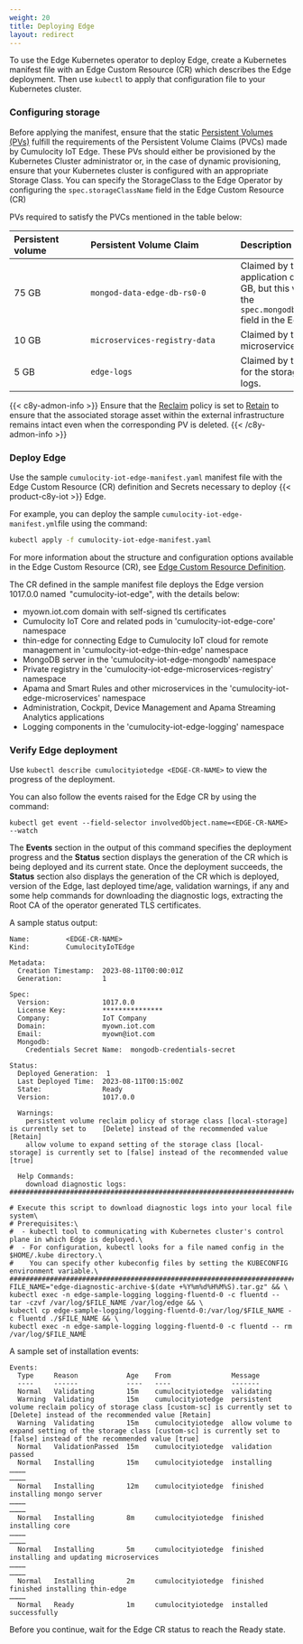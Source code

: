 ```yaml
---
weight: 20
title: Deploying Edge
layout: redirect
---
```


To use the Edge Kubernetes operator to deploy Edge, create a Kubernetes manifest file with an Edge Custom Resource (CR) which describes the Edge deployment. Then use `kubectl` to apply that configuration file to your Kubernetes cluster.

### Configuring storage

Before applying the manifest, ensure that the static [Persistent Volumes (PVs)](https://kubernetes.io/docs/concepts/storage/persistent-volumes/) fulfill the requirements of the Persistent Volume Claims (PVCs) made by Cumulocity IoT Edge. These PVs should either be provisioned by the Kubernetes Cluster administrator or, in the case of dynamic provisioning, ensure that your Kubernetes cluster is configured with an appropriate Storage Class. You can specify the StorageClass to the Edge Operator by configuring the `spec.storageClassName` field in the Edge Custom Resource (CR) 

PVs required to satisfy the PVCs mentioned in the table below:

|<div style="width:120px">Persistent volume</div>|<div style="width:250px">Persistent Volume Claim</div>|Description
|:---|:---|:---
|75 GB|`mongod-data-edge-db-rs0-0`|Claimed by the MongoDB server to retain application data. The default size is 75 GB, but this value can be adjusted using the `spec.mongodb.resources.requests.storage` field in the Edge CR.
|10 GB|`microservices-registry-data`|Claimed by the private registry to store microservice images.
|5 GB|`edge-logs`|Claimed by the Edge logging component for the storage of application and system logs.

{{< c8y-admon-info >}}
Ensure that the [Reclaim](https://kubernetes.io/docs/concepts/storage/persistent-volumes/#reclaiming) policy is set to [Retain](https://kubernetes.io/docs/concepts/storage/persistent-volumes/#retain) to ensure that the associated storage asset within the external infrastructure remains intact even when the corresponding PV is deleted.
{{< /c8y-admon-info >}}

### Deploy Edge

Use the sample `cumulocity-iot-edge-manifest.yaml` manifest file with the Edge Custom Resource (CR) definition and Secrets necessary to deploy {{< product-c8y-iot >}} Edge.

For example, you can deploy the sample `cumulocity-iot-edge-manifest.yml`file using the command:

```bash
kubectl apply -f cumulocity-iot-edge-manifest.yaml
```
For more information about the structure and configuration options available in the Edge Custom Resource (CR), see [Edge Custom Resource Definition](/k8-edge/edge-custom-resource-definition/).

The CR defined in the sample manifest file deploys the Edge version 1017.0.0 named  "cumulocity-iot-edge", with the details below:
- myown.iot.com domain with self-signed tls certificates
- Cumulocity IoT Core and related pods in 'cumulocity-iot-edge-core' namespace
- thin-edge for connecting Edge to Cumulocity IoT cloud for remote management in 'cumulocity-iot-edge-thin-edge' namespace
- MongoDB server in the 'cumulocity-iot-edge-mongodb' namespace
- Private registry in the 'cumulocity-iot-edge-microservices-registry' namespace
- Apama and Smart Rules and other microservices in the 'cumulocity-iot-edge-microservices' namespace
- Administration, Cockpit, Device Management and Apama Streaming Analytics applications
- Logging components in the 'cumulocity-iot-edge-logging' namespace 

### Verify Edge deployment

Use `kubectl describe cumulocityiotedge <EDGE-CR-NAME>` to view the progress of the <EDGE-CR-NAME> deployment.

You can also follow the events raised for the Edge CR by using the command:

`kubectl get event --field-selector involvedObject.name=<EDGE-CR-NAME> --watch`

The **Events** section in the output of this command specifies the deployment progress and the **Status** section displays the generation of the CR which is being deployed and its current state. Once the deployment succeeds, the **Status** section also displays the generation of the CR which is deployed, version of the Edge, last deployed time/age, validation warnings, if any and some help commands for downloading the diagnostic logs, extracting the Root CA of the operator generated TLS certificates.

A sample status output:
```
Name:         <EDGE-CR-NAME> 
Kind:         CumulocityIoTEdge 

Metadata: 
  Creation Timestamp:  2023-08-11T00:00:01Z 
  Generation:          1 

Spec: 
  Version:             1017.0.0 
  License Key:         *************** 
  Company:             IoT Company 
  Domain:              myown.iot.com 
  Email:               myown@iot.com 
  Mongodb: 
    Credentials Secret Name:  mongodb-credentials-secret 

Status: 
  Deployed Generation:  1 
  Last Deployed Time:  2023-08-11T00:15:00Z 
  State:               Ready 
  Version:             1017.0.0 

  Warnings: 
    persistent volume reclaim policy of storage class [local-storage] is currently set to    [Delete] instead of the recommended value [Retain] 
    allow volume to expand setting of the storage class [local-storage] is currently set to [false] instead of the recommended value [true] 

  Help Commands: 
    download diagnostic logs:   
##########################################################################################################\ 

# Execute this script to download diagnostic logs into your local file system\ 
# Prerequisites:\ 
#  - kubectl tool to communicating with Kubernetes cluster's control plane in which Edge is deployed.\ 
#  - For configuration, kubectl looks for a file named config in the $HOME/.kube directory.\ 
#    You can specify other kubeconfig files by setting the KUBECONFIG environment variable.\ 
#########################################################################################################\ 
FILE_NAME="edge-diagnostic-archive-$(date +%Y%m%d%H%M%S).tar.gz" && \ 
kubectl exec -n edge-sample-logging logging-fluentd-0 -c fluentd -- tar -czvf /var/log/$FILE_NAME /var/log/edge && \ 
kubectl cp edge-sample-logging/logging-fluentd-0:/var/log/$FILE_NAME -c fluentd ./$FILE_NAME && \ 
kubectl exec -n edge-sample-logging logging-fluentd-0 -c fluentd -- rm /var/log/$FILE_NAME 
```

A sample set of installation events:
```
Events: 
  Type     Reason            Age    From               Message 
  ----     ------            ----   ----               ------- 
  Normal   Validating        15m    cumulocityiotedge  validating 
  Warning  Validating        15m    cumulocityiotedge  persistent volume reclaim policy of storage class [custom-sc] is currently set to [Delete] instead of the recommended value [Retain] 
  Warning  Validating        15m    cumulocityiotedge  allow volume to expand setting of the storage class [custom-sc] is currently set to [false] instead of the recommended value [true] 
  Normal   ValidationPassed  15m    cumulocityiotedge  validation passed 
  Normal   Installing        15m    cumulocityiotedge  installing 
………… 
………… 
  Normal   Installing        12m    cumulocityiotedge  finished installing mongo server 
………… 
………… 
  Normal   Installing        8m     cumulocityiotedge  finished installing core 
………… 
………… 
  Normal   Installing        5m     cumulocityiotedge  finished installing and updating microservices 
………… 
………… 
  Normal   Installing        2m     cumulocityiotedge  finished finished installing thin-edge 
………… 
  Normal   Ready             1m     cumulocityiotedge  installed successfully 
```

Before you continue, wait for the Edge CR status to reach the Ready state. 